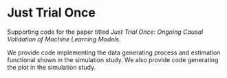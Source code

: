 # Just Trial Once

Supporting code for the paper titled *Just Trial Once: Ongoing Causal Validation of Machine Learning Models*.

We provide code implementing the data generating process and estimation functional shown in the simulation study. We also provide code generating the plot in the simulation study.